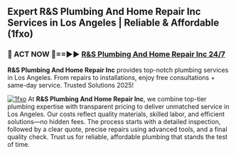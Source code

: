 ## Expert R&S Plumbing And Home Repair Inc Services in Los Angeles | Reliable & Affordable (1fxo)  

<h3>🚿 ACT NOW 🌟==►► <a href="https://tinyurl.com/2ne6vx2x" rel="nofollow">R&S Plumbing And Home Repair Inc 24/7</a></h3>

**R&S Plumbing And Home Repair Inc** provides top-notch plumbing services in Los Angeles. From repairs to installations, enjoy free consultations + same-day service. Trusted Solutions 2025!

[![1fxo](https://i.imgur.com/4PFF4AK.jpeg)](https://tinyurl.com/2ne6vx2x)
At **R&S Plumbing And Home Repair Inc**, we combine top-tier plumbing expertise with transparent pricing to deliver unmatched service in Los Angeles. Our costs reflect quality materials, skilled labor, and efficient solutions—no hidden fees. The process starts with a detailed inspection, followed by a clear quote, precise repairs using advanced tools, and a final quality check. Trust us for reliable, affordable plumbing that stands the test of time.